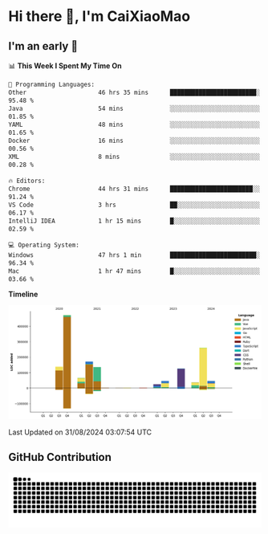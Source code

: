# Hi there 👋, I'm CaiXiaoMao

## I'm an early 🐤
<!--START_SECTION:waka-->
📊 **This Week I Spent My Time On** 

```text
💬 Programming Languages: 
Other                    46 hrs 35 mins      ████████████████████████░   95.48 % 
Java                     54 mins             ░░░░░░░░░░░░░░░░░░░░░░░░░   01.85 % 
YAML                     48 mins             ░░░░░░░░░░░░░░░░░░░░░░░░░   01.65 % 
Docker                   16 mins             ░░░░░░░░░░░░░░░░░░░░░░░░░   00.56 % 
XML                      8 mins              ░░░░░░░░░░░░░░░░░░░░░░░░░   00.28 % 

🔥 Editors: 
Chrome                   44 hrs 31 mins      ███████████████████████░░   91.24 % 
VS Code                  3 hrs               ██░░░░░░░░░░░░░░░░░░░░░░░   06.17 % 
IntelliJ IDEA            1 hr 15 mins        █░░░░░░░░░░░░░░░░░░░░░░░░   02.59 % 

💻 Operating System: 
Windows                  47 hrs 1 min        ████████████████████████░   96.34 % 
Mac                      1 hr 47 mins        █░░░░░░░░░░░░░░░░░░░░░░░░   03.66 % 
```

**Timeline**

![Lines of Code chart](https://raw.githubusercontent.com/caixiaomao/caixiaomao/main/assets/bar_graph.png)


 Last Updated on 31/08/2024 03:07:54 UTC
<!--END_SECTION:waka-->

## GitHub Contribution
<picture>
  <source media="(prefers-color-scheme: dark)" srcset="/dist/snake/github-contribution-grid-snake-dark.svg" />
  <source media="(prefers-color-scheme: light)" srcset="/dist/snake/github-contribution-grid-snake.svg" />
  <img alt="github contribution grid snake animation" src="/dist/snake/github-contribution-grid-snake.svg" />
</picture>
